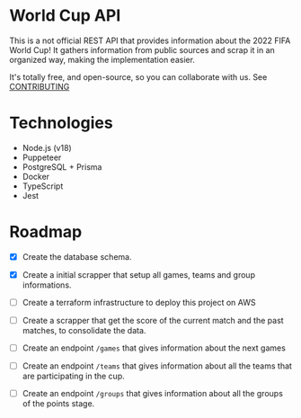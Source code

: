 # World Cup API

This is a not official REST API that provides information about the 2022 FIFA World Cup! It gathers information from public sources and scrap it in an organized way, making the implementation easier.

It's totally free, and open-source, so you can collaborate with us. See [CONTRIBUTING](CONTRIBUTING.md)

# Technologies

- Node.js (v18)
- Puppeteer
- PostgreSQL + Prisma
- Docker
- TypeScript
- Jest

# Roadmap

- [x] Create the database schema.
- [x] Create a initial scrapper that setup all games, teams and group informations.
- [ ] Create a terraform infrastructure to deploy this project on AWS
- [ ] Create a scrapper that get the score of the current match and the past matches, to consolidate the data.
- [ ] Create an endpoint `/games` that gives information about the next games
- [ ] Create an endpoint `/teams` that gives information about all the teams that are participating in the cup.
- [ ] Create an endpoint `/groups` that gives information about all the groups of the points stage.

